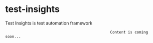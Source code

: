 # test-insights
Test Insights is test automation framework 

                                                     
                                                   Content is coming soon...
